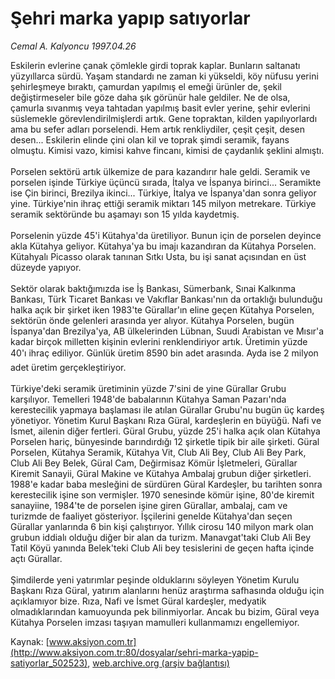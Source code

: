 # Şehri marka yapıp satıyorlar

*Cemal A. Kalyoncu 1997.04.26*

<div class="pNewsDetailMainContent ctx_content" itemprop="articleBody">
 Eskilerin evlerine çanak çömlekle girdi toprak kaplar. Bunların saltanatı yüzyıllarca sürdü. Yaşam standardı ne zaman ki yükseldi, köy nüfusu yerini şehirleşmeye bıraktı, çamurdan yapılmış el emeği ürünler de, şekil değiştirmeseler bile göze daha şık görünür hale geldiler. Ne de olsa, çamurla sıvanmış veya tahtadan yapılmış basit evler yerine, şehir evlerini süslemekle görevlendirilmişlerdi artık. Gene topraktan, kilden yapılıyorlardı ama bu sefer adları porselendi. Hem artık renkliydiler, çeşit çeşit, desen desen... Eskilerin elinde çini olan kil ve toprak şimdi seramik, fayans olmuştu. Kimisi vazo, kimisi kahve fincanı, kimisi de çaydanlık şeklini almıştı.
 <br/>
 <br/>
 Porselen sektörü artık ülkemize de para kazandırır hale geldi. Seramik ve porselen işinde Türkiye üçüncü sırada, İtalya ve İspanya birinci... Seramikte ise Çin birinci, Brezilya ikinci... Türkiye, İtalya ve İspanya'dan sonra geliyor yine. Türkiye'nin ihraç ettiği seramik miktarı 145 milyon metrekare. Türkiye seramik sektöründe bu aşamayı son 15 yılda kaydetmiş.
 <br/>
 <br/>
 Porselenin yüzde 45'i Kütahya'da üretiliyor. Bunun için de porselen deyince akla Kütahya geliyor. Kütahya'ya bu imajı kazandıran da Kütahya Porselen. Kütahyalı Picasso olarak tanınan Sıtkı Usta, bu işi sanat açısından en üst düzeyde yapıyor.
 <br/>
 <br/>
 Sektör olarak baktığımızda ise İş Bankası, Sümerbank, Sınai Kalkınma Bankası, Türk Ticaret Bankası ve Vakıflar Bankası'nın da ortaklığı bulunduğu halka açık bir şirket iken 1983'te Gürallar'ın eline geçen Kütahya Porselen, sektörün önde gelenleri arasında yer alıyor. Kütahya Porselen, bugün İspanya'dan Brezilya'ya, AB ülkelerinden Lübnan, Suudi Arabistan ve Mısır'a kadar birçok milletten kişinin evlerini renklendiriyor artık. Üretimin yüzde 40'ı ihraç ediliyor. Günlük üretim 8590 bin adet arasında. Ayda ise 2 milyon adet üretim gerçekleştiriyor.
 <br/>
 <br/>
 Türkiye'deki seramik üretiminin yüzde 7'sini de yine Gürallar Grubu karşılıyor. Temelleri 1948'de babalarının Kütahya Saman Pazarı'nda kerestecilik yapmaya başlaması ile atılan Gürallar Grubu'nu bugün üç kardeş yönetiyor. Yönetim Kurul Başkanı Rıza Güral, kardeşlerin en büyüğü. Nafi ve İsmet, ailenin diğer fertleri. Güral Grubu, yüzde 25'i halka açık olan Kütahya Porselen hariç, bünyesinde barındırdığı 12 şirketle tipik bir aile şirketi. Güral Porselen, Kütahya Seramik, Kütahya Vit, Club Ali Bey, Club Ali Bey Park, Club Ali Bey Belek, Güral Cam, Değirmisaz Kömür İşletmeleri, Gürallar Kiremit Sanayii, Güral Makine ve Kütahya Ambalaj grubun diğer şirketleri. 1988'e kadar baba mesleğini de sürdüren Güral Kardeşler, bu tarihten sonra kerestecilik işine son vermişler. 1970 senesinde kömür işine, 80'de kiremit sanayiine, 1984'te de porselen işine giren Gürallar, ambalaj, cam ve turizmde de faaliyet gösteriyor. İşçilerini genelde Kütahya'dan seçen Gürallar yanlarında 6 bin kişi çalıştırıyor. Yıllık cirosu 140 milyon mark olan grubun iddialı olduğu diğer bir alan da turizm. Manavgat'taki Club Ali Bey Tatil Köyü yanında Belek'teki Club Ali bey tesislerini de geçen hafta içinde açtı Gürallar.
 <br/>
 <br/>
 Şimdilerde yeni yatırımlar peşinde olduklarını söyleyen Yönetim Kurulu Başkanı Rıza Güral, yatırım alanlarını henüz araştırma safhasında olduğu için açıklamıyor bize. Rıza, Nafi ve İsmet Güral kardeşler, medyatik olmadıklarından kamuoyunda pek bilinmiyorlar. Ancak bu bizim, Güral veya Kütahya Porselen imzası taşıyan mamulleri kullanmamızı engellemiyor.
 <br/>
</div>


Kaynak: [www.aksiyon.com.tr](http://www.aksiyon.com.tr:80/dosyalar/sehri-marka-yapip-satiyorlar_502523), [web.archive.org (arşiv bağlantısı)](http://web.archive.org/web/20151230001739/http://www.aksiyon.com.tr:80/dosyalar/sehri-marka-yapip-satiyorlar_502523)
